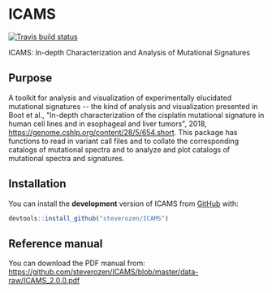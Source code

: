 
<!-- README.md is generated from README.Rmd. Please edit that file -->
ICAMS
=====

<!-- badges: start -->

[![Travis build status](https://travis-ci.org/steverozen/ICAMS.svg?branch=master)](https://travis-ci.org/steverozen/ICAMS)

<!-- badges: end -->
ICAMS: In-depth Characterization and Analysis of Mutational Signatures

Purpose
-------

A toolkit for analysis and visualization of experimentally elucidated mutational signatures -- the kind of analysis and visualization presented in Boot et al., "In-depth characterization of the cisplatin mutational signature in human cell lines and in esophageal and liver tumors", 2018, <https://genome.cshlp.org/content/28/5/654.short>. This package has functions to read in variant call files and to collate the corresponding catalogs of mutational spectra and to analyze and plot catalogs of mutational spectra and signatures.

Installation
------------

You can install the **development** version of ICAMS from [GitHub](https://github.com/) with:

``` r
devtools::install_github("steverozen/ICAMS")
```

Reference manual
----------------

You can download the PDF manual from: <https://github.com/steverozen/ICAMS/blob/master/data-raw/ICAMS_2.0.0.pdf>
